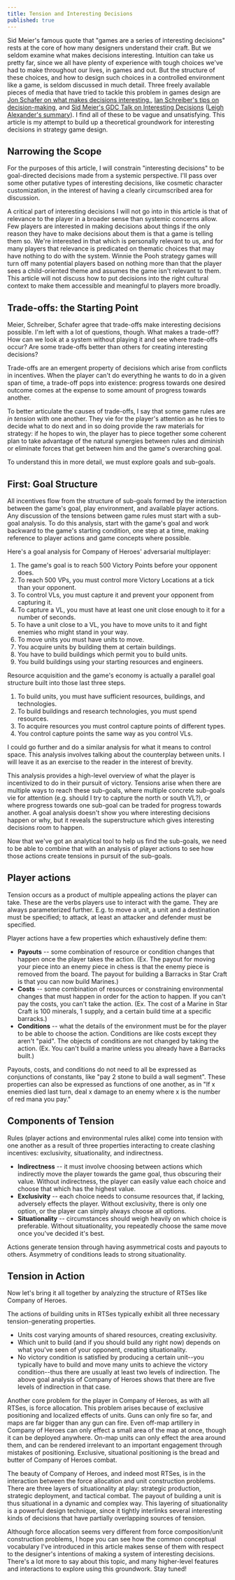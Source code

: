 ```yaml
---
title: Tension and Interesting Decisions
published: true
---
```

Sid Meier's famous quote that "games are a series of interesting decisions" rests at the core of how many designers understand their craft. But we seldom examine what makes decisions interesting. Intuition can take us pretty far, since we all have plenty of experience with tough choices we've had to make throughout our lives, in games and out. But the structure of these choices, and how to design such choices in a controlled environment like a game, is seldom discussed in much detail. Three freely available pieces of media that have tried to tackle this problem in games design are [Jon Schafer on what makes decisions interesting.](1), 
[Ian Schreiber's tips on decision-making](2), and
[Sid Meier's GDC Talk on Interesting Decisions](3) ([Leigh Alexander's summary](4)). I find all of these to be vague and unsatisfying. This article is my attempt to build up a theoretical groundwork for interesting decisions in strategy game design.

## Narrowing the Scope

For the purposes of this article, I will constrain "interesting decisions" to be goal-directed decisions made from a systemic perspective. I'll pass over some other putative types of interesting decisions, like cosmetic character customization, in the interest of having a clearly circumscribed area for discussion.

A critical part of interesting decisions I will not go into in this article is that of relevance to the player in a broader sense than systemic concerns allow. Few players are interested in making decisions about things if the only reason they have to make decisions about them is that a game is telling them so. We're interested in that which is personally relevant to us, and for many players that relevance is predicated on thematic choices that may have nothing to do with the system. Winnie the Pooh strategy games will turn off many potential players based on nothing more than that the player sees a child-oriented theme and assumes the game isn't relevant to them. This article will not discuss how to put decisions into the right cultural context to make them accessible and meaningful to players more broadly.

## Trade-offs: the Starting Point

Meier, Schreiber, Schafer agree that trade-offs make interesting decisions possible. I'm left with a lot of questions, though. What makes a trade-off? How can we look at a system without playing it and see where trade-offs occur? Are some trade-offs better than others for creating interesting decisions?

Trade-offs are an emergent property of decisions which arise from conflicts in incentives. When the player can't do everything he wants to do in a given span of time, a trade-off pops into existence: progress towards one desired outcome comes at the expense to some amount of progress towards another.

To better articulate the causes of trade-offs, I say that some game rules are *in tension* with one another. They vie for the player's attention as he tries to decide what to do next and in so doing provide the raw materials for strategy: if he hopes to win, the player has to piece together some coherent plan to take advantage of the natural synergies between rules and diminish or eliminate forces that get between him and the game's overarching goal.

To understand this in more detail, we must explore goals and sub-goals.

## First: Goal Structure

All incentives flow from the structure of sub-goals formed by the interaction between the game's goal, play environment, and available player actions. Any discussion of the tensions between game rules must start with a sub-goal analysis. To do this analysis, start with the game's goal and work backward to the game's starting condition, one step at a time, making reference to player actions and game concepts where possible.

Here's a goal analysis for Company of Heroes' adversarial multiplayer:
1. The game's goal is to reach 500 Victory Points before your opponent does.
1. To reach 500 VPs, you must control more Victory Locations at a tick than your opponent.
1. To control VLs, you must capture it and prevent your opponent from capturing it.
1. To capture a VL, you must have at least one unit close enough to it for a number of seconds.
1. To have a unit close to a VL, you have to move units to it and fight enemies who might stand in your way.
1. To move units you must have units to move.
1. You acquire units by building them at certain buildings.
1. You have to build buildings which permit you to build units.
1. You build buildings using your starting resources and engineers.

Resource acquisition and the game's economy is actually a parallel goal structure built into those last three steps.

1. To build units, you must have sufficient resources, buildings, and technologies.
1. To build buildings and research technologies, you must spend resources.
1. To acquire resources you must control capture points of different types.
1. You control capture points the same way as you control VLs.

I could go further and do a similar analysis for what it means to control space. This analysis involves talking about the counterplay between units. I will leave it as an exercise to the reader in the interest of brevity.

This analysis provides a high-level overview of what the player is incentivized to do in their pursuit of victory. Tensions arise when there are multiple ways to reach these sub-goals, where multiple concrete sub-goals vie for attention (e.g. should I try to capture the north or south VL?), or where progress towards one sub-goal can be traded for progress towards another.  A goal analysis doesn't show you where interesting decisions happen or why, but it reveals the superstructure which gives interesting decisions room to happen.

Now that we've got an analytical tool to help us find the sub-goals, we need to be able to combine that with an analysis of player actions to see how those actions create tensions in pursuit of the sub-goals. 

## Player actions

Tension occurs as a product of multiple appealing actions the player can take. These are the verbs players use to interact with the game. They are always parameterized further. E.g. to move a unit, a unit and a destination must be specified; to attack, at least an attacker and defender must be specified. 

Player actions have a few properties which exhaustively define them:

* **Payouts** -- some combination of resource or condition changes that happen once the player takes the action. (Ex. The payout for moving your piece into an enemy piece in chess is that the enemy piece is removed from the board. The payout for building a Barracks in Star Craft is that you can now build Marines.)
* **Costs** -- some combination of resources or constraining environmental changes that must happen in order for the action to happen. If you can't pay the costs, you can't take the action. (Ex. The cost of a Marine in Star Craft is 100 minerals, 1 supply, and a certain build time at a specific barracks.)
* **Conditions** -- what the details of the environment must be for the player to be able to choose the action. Conditions are like costs except they aren't "paid". The objects of conditions are not changed by taking the action. (Ex. You can't build a marine unless you already have a Barracks built.)

Payouts, costs, and conditions do not need to all be expressed as conjunctions of constants, like "pay 2 stone to build a wall segment". These properties can also be expressed as functions of one another, as in "If x enemies died last turn, deal x damage to an enemy where x is the number of red mana you pay."

## Components of Tension

Rules (player actions and environmental rules alike) come into tension with one another as a result of three properties interacting to create clashing incentives: exclusivity, situationality, and indirectness.

* **Indirectness** -- it must involve choosing between actions which indirectly move the player towards the game goal, thus obscuring their value. Without indirectness, the player can easily value each choice and choose that which has the highest value. 
* **Exclusivity** -- each choice needs to consume resources that, if lacking, adversely effects the player. Without exclusivity, there is only one option, or the player can simply always choose all options. 
* **Situationality** -- circumstances should weigh heavily on which choice is preferable. Without situationality, you repeatedly choose the same move once you've decided it's best.

Actions generate tension through having asymmetrical costs and payouts to others. Asymmetry of conditions leads to strong situationality.

## Tension in Action

Now let's bring it all together by analyzing the structure of RTSes like Company of Heroes.

The actions of building units in RTSes typically exhibit all three necessary tension-generating properties. 
* Units cost varying amounts of shared resources, creating exclusivity. 
* Which unit to build (and if you should build any right now) depends on what you've seen of your opponent, creating situationality. 
* No victory condition is satisfied by producing a certain unit--you typically have to build and move many units to achieve the victory condition--thus there are usually at least two levels of indirection. The above goal analysis of Company of Heroes shows that there are five levels of indirection in that case. 

Another core problem for the player in Company of Heroes, as with all RTSes, is force allocation. This problem arises because of exclusive positioning and localized effects of units. Guns can only fire so far, and maps are far bigger than any gun can fire. Even off-map artillery in Company of Heroes can only effect a small area of the map at once, though it can be deployed anywhere. On-map units can only effect the area around them, and can be rendered irrelevant to an important engagement through mistakes of positioning. Exclusive, situational positioning is the bread and butter of Company of Heroes combat.

The beauty of Company of Heroes, and indeed most RTSes, is in the interaction between the force allocation and unit construction problems. There are three layers of situationality at play: strategic production, strategic deployment, and tactical combat. The payout of building a unit is thus situational in a dynamic and complex way. This layering of situationality is a powerful design technique, since it tightly interlinks several interesting kinds of decisions that have partially overlapping sources of tension.

Although force allocation seems very different from force composition/unit construction problems, I hope you can see how the common conceptual vocabulary I've introduced in this article makes sense of them with respect to the designer's intentions of making a system of interesting decisions. There's a lot more to say about this topic, and many higher-level features and interactions to explore using this groundwork. Stay tuned!

[1]: http://www.gamasutra.com/view/feature/174832/the_more_you_know_making_.php?print=1
[2]: https://learn.canvas.net/courses/3/pages/level-6-dot-1-tips-on-decision-making
[3]: http://www.gdcvault.com/play/1015756/Interesting
[4]: http://www.gamasutra.com/view/news/164869/GDC_2012_Sid_Meier_on_how_to_see_games_as_sets_of_interesting_decisions.php
